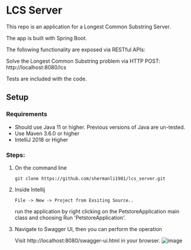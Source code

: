 # LCS Server

This repo is an application for a Longest Common Substring Server. 

The app is built with Spring Boot. 

The following functionality are exposed via RESTful APIs:

Solve the Longest Common Substring problem via HTTP POST: http://localhost:8080/lcs

Tests are included with the code.

## Setup
### Requirements
* Should use Java 11 or higher. Previous versions of Java are un-tested.
* Use Maven 3.6.0 or higher
* IntelliJ 2018 or Higher

### Steps:
1) On the command line
    ```
    git clone https://github.com/shermanli1981/lcs_server.git
    ```
 2) Inside Intellij
     ```
    File -> New -> Project from Exsiting Source..
    ```
    run the application by right clicking on the PetstoreApplication main class and choosing Run 'PetstoreApplication'.
    
3) Navigate to Swagger UI, then you can perform the operation

    Visit http://localhost:8080/swagger-ui.html in your browser.
![image](https://user-images.githubusercontent.com/104450517/165347258-611cedc3-3ffa-4868-8801-3ebdc9459831.png)
